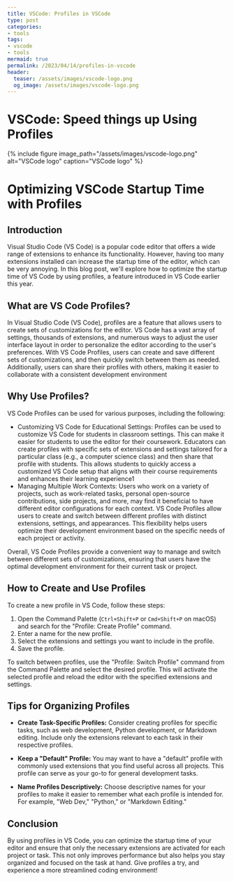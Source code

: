 ```yaml
---
title: VSCode: Profiles in VSCode
type: post
categories:
- tools
tags:
- vscode
- tools
mermaid: true
permalink: /2023/04/14/profiles-in-vscode
header:
  teaser: /assets/images/vscode-logo.png
  og_image: /assets/images/vscode-logo.png
---
```


# VSCode: Speed things up Using Profiles

{% include figure image_path="/assets/images/vscode-logo.png" alt="VSCode logo" caption="VSCode logo" %}
# Optimizing VSCode Startup Time with Profiles

## Introduction

Visual Studio Code (VS Code) is a popular code editor that offers a wide range of extensions to enhance its functionality. However, having too many extensions installed can increase the startup time of the editor, which can be very annoying. In this blog post, we'll explore how to optimize the startup time of VS Code by using profiles, a feature introduced in VS Code earlier this year.

## What are VS Code Profiles?

In Visual Studio Code (VS Code), profiles are a feature that allows users to create sets of customizations for the editor. VS Code has a vast array of settings, thousands of extensions, and numerous ways to adjust the user interface layout in order to personalize the editor according to the user's preferences. With VS Code Profiles, users can create and save different sets of customizations, and then quickly switch between them as needed. Additionally, users can share their profiles with others, making it easier to collaborate with a consistent development environment

## Why Use Profiles?

VS Code Profiles can be used for various purposes, including the following:
- Customizing VS Code for Educational Settings: Profiles can be used to customize VS Code for students in classroom settings. This can make it easier for students to use the editor for their coursework. Educators can create profiles with specific sets of extensions and settings tailored for a particular class (e.g., a computer science class) and then share that profile with students. This allows students to quickly access a customized VS Code setup that aligns with their course requirements and enhances their learning experience​1
- Managing Multiple Work Contexts: Users who work on a variety of projects, such as work-related tasks, personal open-source contributions, side projects, and more, may find it beneficial to have different editor configurations for each context. VS Code Profiles allow users to create and switch between different profiles with distinct extensions, settings, and appearances. This flexibility helps users optimize their development environment based on the specific needs of each project or activity.

Overall, VS Code Profiles provide a convenient way to manage and switch between different sets of customizations, ensuring that users have the optimal development environment for their current task or project.

## How to Create and Use Profiles

To create a new profile in VS Code, follow these steps:

1. Open the Command Palette (`Ctrl+Shift+P` or `Cmd+Shift+P` on macOS) and search for the "Profile: Create Profile" command.
2. Enter a name for the new profile.
3. Select the extensions and settings you want to include in the profile.
4. Save the profile.

To switch between profiles, use the "Profile: Switch Profile" command from the Command Palette and select the desired profile. This will activate the selected profile and reload the editor with the specified extensions and settings.

## Tips for Organizing Profiles

- **Create Task-Specific Profiles:** Consider creating profiles for specific tasks, such as web development, Python development, or Markdown editing. Include only the extensions relevant to each task in their respective profiles.

- **Keep a "Default" Profile:** You may want to have a "default" profile with commonly used extensions that you find useful across all projects. This profile can serve as your go-to for general development tasks.

- **Name Profiles Descriptively:** Choose descriptive names for your profiles to make it easier to remember what each profile is intended for. For example, "Web Dev," "Python," or "Markdown Editing."

## Conclusion

By using profiles in VS Code, you can optimize the startup time of your editor and ensure that only the necessary extensions are activated for each project or task. This not only improves performance but also helps you stay organized and focused on the task at hand. Give profiles a try, and experience a more streamlined coding environment!

